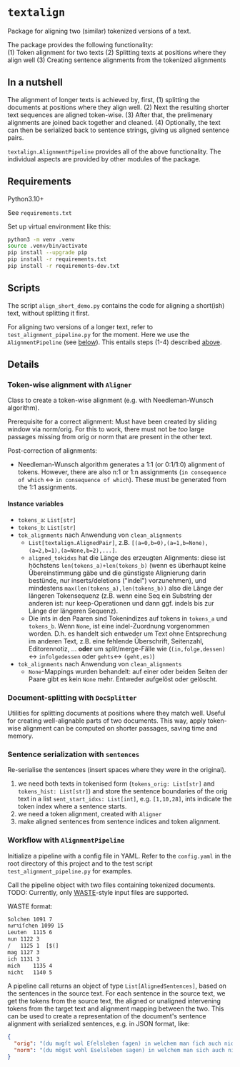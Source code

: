 # `textalign`

Package for aligning two (similar) tokenized versions of a text. 

The package provides the following functionality:  
(1) Token alignment for two texts
(2) Splitting texts at positions where they align well
(3) Creating sentence alignments from the tokenized alignments


## In a nutshell

The alignment of longer texts is achieved by, first, (1) splitting the documents at
positions where they align well. (2) Next the resulting shorter text sequences are
aligned token-wise. (3) After that, the prelimenary alignments are joined back
together and cleaned. (4) Optionally, the text can then be serialized back to
sentence strings, giving us aligned sentence pairs.

`textalign.AlignmentPipeline` provides all of the above functionality. The individual aspects are provided by other modules of the package.


## Requirements

Python3.10+

See `requirements.txt`

Set up virtual environment like this:

```bash
python3 -m venv .venv 
source .venv/bin/activate 
pip install --upgrade pip 
pip install -r requirements.txt 
pip install -r requirements-dev.txt
```


## Scripts

The script `align_short_demo.py` contains the code for aligning a short(ish) text, without splitting it first.

For aligning two versions of a longer text, refer to `test_alignment_pipeline.py` for the moment. Here we use the `AlignmentPipeline` (see [below](#pipeline)). This entails steps (1-4) described [above](#in-a-nutshell).


## Details

### Token-wise alignment with `Aligner`

Class to create a token-wise alignment (e.g. with Needleman-Wunsch algorithm). 

Prerequisite for a correct alignment: Must have been created by sliding window via norm/orig. For this to work, there must not be *too* large passages missing from orig or norm that are present in the other text.

Post-correction of alignments: 
  * Needleman-Wunsch algorithm generates a 1:1 (or 0:1/1:0) alignment of tokens. However, there are also n:1 or 1:n assignments (`in consequence of which` <-> `in consequence of which`). These must be generated from the 1:1 assignments.

#### Instance variables

* `tokens_a`: `List[str]`
* `tokens_b`: `List[str]`
* `tok_alignments` nach Anwendung von `clean_alignments`
  * `List[textalign.AlignedPair]`, z.B. `[(a=0,b=0),(a=1,b=None),(a=2,b=1),(a=None,b=2),...]`. 
  * `aligned_tokidxs` hat die Länge des erzeugten Alignments: diese ist höchstens `len(tokens_a)+len(tokens_b)` (wenn es überhaupt keine Übereinstimmung gäbe und die günstigste Alignierung darin bestünde, nur inserts/deletions ("indel") vorzunehmen), und mindestens `max(len(tokens_a),len(tokens_b))` also die Länge der längeren Tokensequenz (z.B. wenn eine Seq ein Substring der anderen ist: nur keep-Operationen und dann ggf. indels bis zur Länge der längeren Sequenz).
  * Die ints in den Paaren sind Tokenindizes auf tokens in `tokens_a` und `tokens_b`. Wenn `None`, ist eine indel-Zuordnung vorgenommen worden. D.h. es handelt sich entweder um Text ohne Entsprechung im anderen Text, z.B. eine fehlende Überschrift, Seitenzahl, Editorennotiz, ... **oder** um split/merge-Fälle wie (`(in,folge,dessen)` <-> `infolgedessen` oder `gehts`<-> `(geht,es)`)
* `tok_alignments` nach Anwendung von `clean_alignments`
  * `None`-Mappings wurden behandelt: auf einer oder beiden Seiten der Paare gibt es kein `None` mehr. Entweder aufgelöst oder gelöscht.


### Document-splitting with `DocSplitter`

Utilities for splitting documents at positions where they match well. Useful for creating well-alignable parts of two documents. This way, apply token-wise alignment can be computed on shorter passages, saving time and memory.


### Sentence serialization with `sentences`

Re-serialise the sentences (insert spaces where they were in the original).

1. we need both texts in tokenised form (`tokens_orig: List[str]` and `tokens_hist: List[str]`) and store the sentence boundaries of the orig text in a list `sent_start_idxs: List[int]`, e.g. `[1,10,28]`, ints indicate the token index where a sentence starts.
2. we need a token alignment, created with `Aligner`
3. make aligned sentences from sentence indices and token alignment.

### Workflow with `AlignmentPipeline`

Initialize a pipeline with a config file in YAML. Refer to the `config.yaml` in the root directory of this project and to the test script `test_alignment_pipeline.py` for examples.

Call the pipeline object with two files containing tokenized documents. TODO: Currently, only [WASTE](https://kaskade.dwds.de/waste/about.perl)-style input files are supported.

WASTE format:

```txt
Solchen	1091 7
naͤrꝛiſchen	1099 15
Leuten	1115 6
nun	1122 3
/	1125 1	[$(]
mag	1127 3
ich	1131 3
mich	1135 4
nicht	1140 5
```

A pipeline call returns an object of type `List[AlignedSentences]`, based on the sentences in the source text. For each sentence in the source text, we get the tokens from the source text, the aligned or unaligned intervening tokens from the target text and alignment mapping between the two. 
This can be used to create a representation of the document's sentence alignment with serialized sentences, e.g. in JSON format, like:

```json
{
  "orig": "(du moͤgſt wol Eſelsleben ſagen) in welchem man ſich auch nichts umb die Medicin bekuͤmmert.",
  "norm": "(du mögst wohl Eselsleben sagen) in welchem man sich auch nichts um die Medizin bekümmert."
}
